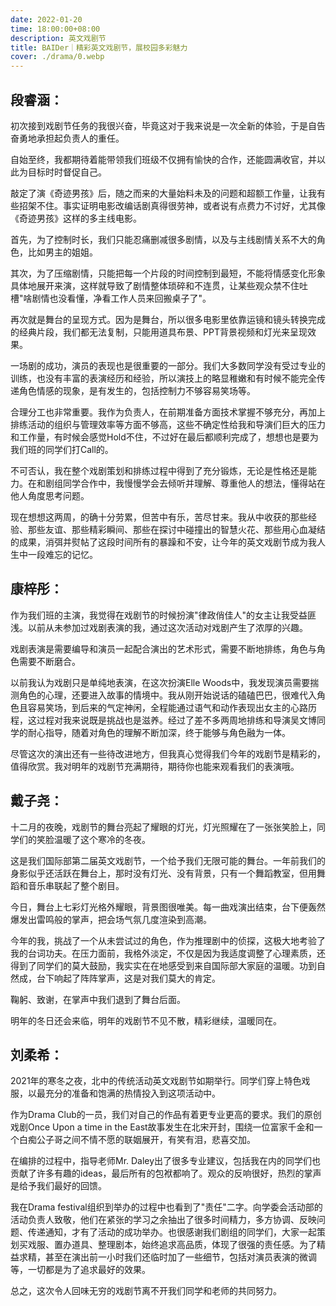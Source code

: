 ```yaml
---
date: 2022-01-20
time: 18:00:00+08:00
description: 英文戏剧节
title: BAIDer｜精彩英文戏剧节，展校园多彩魅力
cover: ./drama/0.webp
---
```


## **段睿涵：**

初次接到戏剧节任务的我很兴奋，毕竟这对于我来说是一次全新的体验，于是自告奋勇地承担起负责人的重任。

自始至终，我都期待着能带领我们班级不仅拥有愉快的合作，还能圆满收官，并以此为目标时时督促自己。

敲定了演《奇迹男孩》后，随之而来的大量始料未及的问题和超额工作量，让我有些招架不住。事实证明电影改编话剧真得很劳神，或者说有点费力不讨好，尤其像《奇迹男孩》这样的多主线电影。

首先，为了控制时长，我们只能忍痛删减很多剧情，以及与主线剧情关系不大的角色，比如男主的姐姐。

其次，为了压缩剧情，只能把每一个片段的时间控制到最短，不能将情感变化形象具体地展开来演，这样就导致了剧情整体琐碎和不连贯，让某些观众禁不住吐槽"啥剧情也没看懂，净看工作人员来回搬桌子了"。

再次就是舞台的呈现方式。因为是舞台，所以很多电影里依靠运镜和镜头转换完成的经典片段，我们都无法复制，只能用道具布景、PPT背景视频和灯光来呈现效果。

一场剧的成功，演员的表现也是很重要的一部分。我们大多数同学没有受过专业的训练，也没有丰富的表演经历和经验，所以演技上的略显稚嫩和有时候不能完全传递角色情感的现象，是有发生的，包括控制力不够容易笑场等。

合理分工也非常重要。我作为负责人，在前期准备方面技术掌握不够充分，再加上排练活动的组织与管理效率等方面不够高，这些不确定性给我和导演们巨大的压力和工作量，有时候会感觉Hold不住，不过好在最后都顺利完成了，想想也是要为我们班的同学们打Call的。

不可否认，我在整个戏剧策划和排练过程中得到了充分锻炼，无论是性格还是能力。在和剧组同学合作中，我慢慢学会去倾听并理解、尊重他人的想法，懂得站在他人角度思考问题。

现在想想这两周，的确十分劳累，但苦中有乐，苦尽甘来。我从中收获的那些经验、那些友谊、那些精彩瞬间、那些在探讨中碰撞出的智慧火花、那些用心血凝结的成果，消弭并熨帖了这段时间所有的暴躁和不安，让今年的英文戏剧节成为我人生中一段难忘的记忆。

## **康梓彤：**

作为我们班的主演，我觉得在戏剧节的时候扮演"律政俏佳人"的女主让我受益匪浅。以前从未参加过戏剧表演的我，通过这次活动对戏剧产生了浓厚的兴趣。

戏剧表演是需要编导和演员一起配合演出的艺术形式，需要不断地排练，角色与角色需要不断磨合。

以前我认为戏剧只是单纯地表演，在这次扮演Elle Woods中，我发现演员需要揣测角色的心理，还要进入故事的情境中。我从刚开始说话的磕磕巴巴，很难代入角色且容易笑场，到后来的气定神闲，全程能通过语气和动作表现出女主的心路历程，这过程对我来说既是挑战也是滋养。经过了差不多两周地排练和导演吴文博同学的耐心指导，随着对角色的理解不断加深，终于能够与角色融为一体。

尽管这次的演出还有一些待改进地方，但我真心觉得我们今年的戏剧节是精彩的，值得欣赏。我对明年的戏剧节充满期待，期待你也能来观看我们的表演哦。

## **戴子尧：**

十二月的夜晚，戏剧节的舞台亮起了耀眼的灯光，灯光照耀在了一张张笑脸上，同学们的笑脸温暖了这个寒冷的冬夜。

这是我们国际部第二届英文戏剧节，一个给予我们无限可能的舞台。一年前我们的身影似乎还活跃在舞台上，那时没有灯光、没有背景，只有一个舞蹈教室，但用舞蹈和音乐串联起了整个剧目。

今日，舞台上七彩灯光格外耀眼，背景图很唯美。每一曲戏演出结束，台下便轰然爆发出雷鸣般的掌声，把会场气氛几度渲染到高潮。

今年的我，挑战了一个从未尝试过的角色，作为推理剧中的侦探，这极大地考验了我的台词功夫。在压力面前，我格外淡定，不仅是因为我适度调整了心理素质，还得到了同学们的莫大鼓励，我实实在在地感受到来自国际部大家庭的温暖。功到自然成，台下响起了阵阵掌声，这是对我们莫大的肯定。

鞠躬、致谢，在掌声中我们退到了舞台后面。

明年的冬日还会来临，明年的戏剧节不见不散，精彩继续，温暖同在。

## **刘柔希：**

2021年的寒冬之夜，北中的传统活动英文戏剧节如期举行。同学们穿上特色戏服，以最充分的准备和饱满的热情投入到这项活动中。

作为Drama Club的一员，我们对自己的作品有着更专业更高的要求。我们的原创戏剧Once Upon a time in the East故事发生在北宋开封，围绕一位富家千金和一个白痴公子哥之间不情不愿的联姻展开，有笑有泪，悲喜交加。

在编排的过程中，指导老师Mr. Daley出了很多专业建议，包括我在内的同学们也贡献了许多有趣的ideas，最后所有的包袱都响了。观众的反响很好，热烈的掌声是给予我们最好的回馈。

我在Drama festival组织到举办的过程中也看到了"责任"二字。向学委会活动部的活动负责人致敬，他们在紧张的学习之余抽出了很多时间精力，多方协调、反映问题、传递通知，才有了活动的成功举办。也很感谢我们剧组的同学们，大家一起策划买戏服、置办道具、整理剧本，始终追求高品质，体现了很强的责任感。为了精益求精，甚至在演出前一小时我们还临时加了一些细节，包括对演员表演的微调等，一切都是为了追求最好的效果。

总之，这次令人回味无穷的戏剧节离不开我们同学和老师的共同努力。
